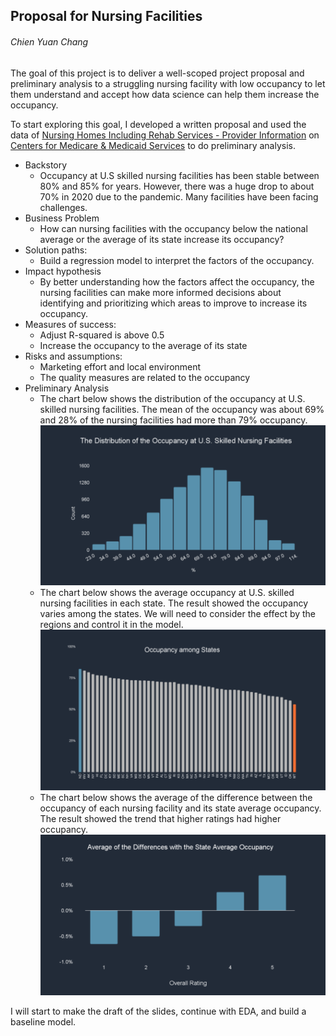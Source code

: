 ## Proposal for Nursing Facilities
###### Chien Yuan Chang

The goal of this project is to deliver a well-scoped project proposal and preliminary analysis to a struggling nursing facility with low occupancy to let them understand and accept how data science can help them increase the occupancy.

To start exploring this goal, I developed a written proposal and used the data of [Nursing Homes Including Rehab Services - Provider Information](https://data.cms.gov/provider-data/dataset/4pq5-n9py) on [Centers for Medicare & Medicaid Services](https://www.cms.gov/) to do preliminary analysis.

* Backstory
    * Occupancy at U.S skilled nursing facilities has been stable between 80% and 85% for years. However, there was a huge drop to about 70% in 2020 due to the pandemic. Many facilities have been facing challenges.
* Business Problem
    * How can nursing facilities with the occupancy below the national average or the average of its state increase its occupancy?
* Solution paths: 
    * Build a regression model to interpret the factors of the occupancy.
* Impact hypothesis
    * By better understanding how the factors affect the occupancy, the nursing facilities can make more informed decisions about identifying and prioritizing which areas to improve to increase its occupancy.
* Measures of success:
    * Adjust R-squared is above 0.5
    * Increase the occupancy to the average of its state
* Risks and assumptions:
    * Marketing effort and local environment
    * The quality measures are related to the occupancy
* Preliminary Analysis
    * The chart below shows the distribution of the occupancy at U.S. skilled nursing facilities. The mean of the occupancy was about 69% and 28% of the nursing facilities had more than 79% occupancy. 
![distribution_occupancy](images/distribution_occupancy.png)
    * The chart below shows the average occupancy at U.S. skilled nursing facilities in each state. The result showed the occupancy varies among the states. We will need to consider the effect by the regions and control it in the model. 
![state_occupancy](images/state_occupancy.png)
    * The chart below shows the average of the difference between the occupancy of each nursing facility and its state average occupancy. The result showed the trend that higher ratings had higher occupancy. 
![overallrating_occupancy](images/overallrating_occupancy.png)

I will start to make the draft of the slides, continue with EDA, and build a baseline model. 
